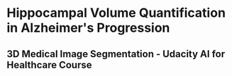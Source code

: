 # Hippocampal Volume Quantification in Alzheimer's Progression
## 3D Medical Image Segmentation - Udacity AI for Healthcare Course
